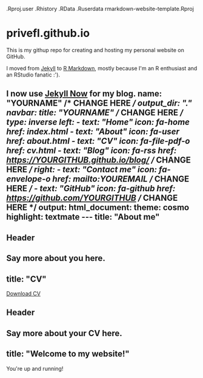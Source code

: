 .Rproj.user
.Rhistory
.RData
.Ruserdata
rmarkdown-website-template.Rproj
# privefl.github.io

This is my githup repo for creating and hosting my personal website on GitHub. 

I moved from [Jekyll](https://jekyllrb.com/) to [R Markdown](http://rmarkdown.rstudio.com/rmarkdown_websites.html), mostly because I'm an R enthusiast and an RStudio fanatic :').

I now use [Jekyll Now](https://github.com/privefl/blog/tree/gh-pages) for my blog.
name: "YOURNAME" /* CHANGE HERE */
output_dir: "."
navbar:
  title: "YOURNAME" /* CHANGE HERE */
  type: inverse
  left:
    - text: "Home"
      icon: fa-home
      href: index.html
    - text: "About"
      icon: fa-user 
      href: about.html
    - text: "CV"
      icon: fa-file-pdf-o
      href: cv.html
    - text: "Blog"
      icon: fa-rss
      href: https://YOURGITHUB.github.io/blog/ /* CHANGE HERE */
  right:
    - text: "Contact me"
      icon: fa-envelope-o
      href: mailto:YOUREMAIL /* CHANGE HERE */
    - text: "GitHub"
      icon: fa-github
      href: https://github.com/YOURGITHUB /* CHANGE HERE */
output:
  html_document:
    theme: cosmo
    highlight: textmate
    ---
title: "About me"
---

## Header

Say more about you here.
---
title: "CV"
---

<a href="CV.pdf#" class="download" title="Download CV as PDF">Download CV</a>			

## Header

Say more about your CV here.
---
title: "Welcome to my website!"
---

You're up and running!
